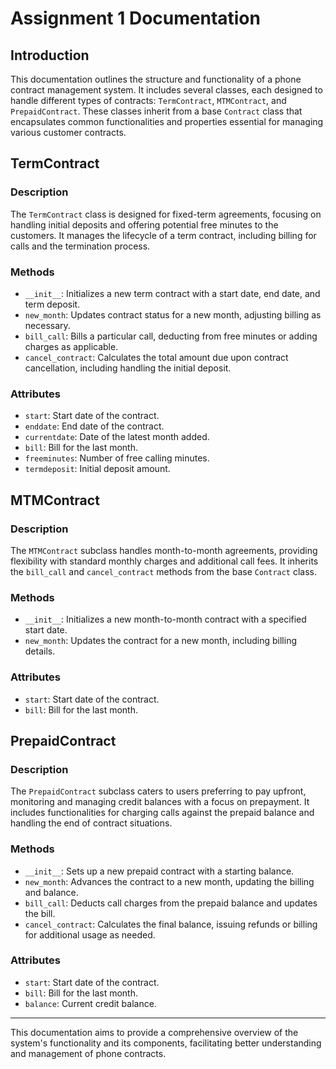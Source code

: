 # Assignment 1 Documentation

## Introduction

This documentation outlines the structure and functionality of a phone contract management system. It includes several classes, each designed to handle different types of contracts: `TermContract`, `MTMContract`, and `PrepaidContract`. These classes inherit from a base `Contract` class that encapsulates common functionalities and properties essential for managing various customer contracts.

## TermContract

### Description
The `TermContract` class is designed for fixed-term agreements, focusing on handling initial deposits and offering potential free minutes to the customers. It manages the lifecycle of a term contract, including billing for calls and the termination process.

### Methods
- `__init__`: Initializes a new term contract with a start date, end date, and term deposit.
- `new_month`: Updates contract status for a new month, adjusting billing as necessary.
- `bill_call`: Bills a particular call, deducting from free minutes or adding charges as applicable.
- `cancel_contract`: Calculates the total amount due upon contract cancellation, including handling the initial deposit.

### Attributes
- `start`: Start date of the contract.
- `enddate`: End date of the contract.
- `currentdate`: Date of the latest month added.
- `bill`: Bill for the last month.
- `freeminutes`: Number of free calling minutes.
- `termdeposit`: Initial deposit amount.

## MTMContract

### Description
The `MTMContract` subclass handles month-to-month agreements, providing flexibility with standard monthly charges and additional call fees. It inherits the `bill_call` and `cancel_contract` methods from the base `Contract` class.

### Methods
- `__init__`: Initializes a new month-to-month contract with a specified start date.
- `new_month`: Updates the contract for a new month, including billing details.

### Attributes
- `start`: Start date of the contract.
- `bill`: Bill for the last month.

## PrepaidContract

### Description
The `PrepaidContract` subclass caters to users preferring to pay upfront, monitoring and managing credit balances with a focus on prepayment. It includes functionalities for charging calls against the prepaid balance and handling the end of contract situations.

### Methods
- `__init__`: Sets up a new prepaid contract with a starting balance.
- `new_month`: Advances the contract to a new month, updating the billing and balance.
- `bill_call`: Deducts call charges from the prepaid balance and updates the bill.
- `cancel_contract`: Calculates the final balance, issuing refunds or billing for additional usage as needed.

### Attributes
- `start`: Start date of the contract.
- `bill`: Bill for the last month.
- `balance`: Current credit balance.

---

This documentation aims to provide a comprehensive overview of the system's functionality and its components, facilitating better understanding and management of phone contracts.
